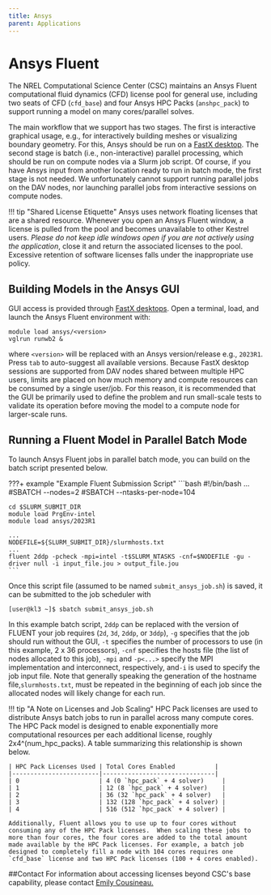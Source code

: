 ```yaml
---
title: Ansys
parent: Applications
---
```


# Ansys Fluent 

The NREL Computational Science Center (CSC) maintains an Ansys Fluent computational fluid dynamics (CFD) license pool for general use, including two seats of CFD (`cfd_base`) and four Ansys HPC Packs (`anshpc_pack`) to support running a model on many cores/parallel solves.

The main workflow that we support has two stages. The first is interactive graphical usage, e.g., for interactively building meshes or visualizing boundary geometry. For this, Ansys should be run on a [FastX desktop](https://kestrel-dav.hpc.nrel.gov/session/). The second stage is batch (i.e., non-interactive) parallel processing, which should be run on compute nodes via a Slurm job script. Of course, if you have Ansys input from another location ready to run in batch mode, the first stage is not needed. We unfortunately cannot support running parallel jobs on the DAV nodes, nor launching parallel jobs from interactive sessions on compute nodes.

!!! tip "Shared License Etiquette"
     Ansys uses network floating licenses that are a shared resource. Whenever you open an Ansys Fluent window, a license is pulled from the pool and becomes unavailable to other Kestrel users. *Please do not keep idle windows open if you are not actively using the application*, close it and return the associated licenses to the pool. Excessive retention of software licenses falls under the inappropriate use policy.

## Building Models in the Ansys GUI
GUI access is provided through [FastX desktops](https://kestrel-dav.hpc.nrel.gov/session/). Open a terminal, load, and launch the Ansys Fluent environment with:

```
module load ansys/<version>
vglrun runwb2 &
```

where `<version>` will be replaced with an Ansys version/release e.g., `2023R1`. Press `tab` to auto-suggest all available versions. Because FastX desktop sessions are supported from DAV nodes shared between multiple HPC users, limits are placed on how much memory and compute resources can be consumed by a single user/job. For this reason, it is recommended that the GUI be primarily used to define the problem and run small-scale tests to validate its operation before moving the model to a compute node for larger-scale runs.

## Running a Fluent Model in Parallel Batch Mode

To launch Ansys Fluent jobs in parallel batch mode, you can build on the batch script presented below.

???+ example "Example Fluent Submission Script"
    ```bash
    #!/bin/bash
    ...
    #SBATCH --nodes=2
    #SBATCH --ntasks-per-node=104

    cd $SLURM_SUBMIT_DIR
    module load PrgEnv-intel
    module load ansys/2023R1
    
    ...
    NODEFILE=${SLURM_SUBMIT_DIR}/slurmhosts.txt
    ...
    fluent 2ddp -pcheck -mpi=intel -t$SLURM_NTASKS -cnf=$NODEFILE -gu -driver null -i input_file.jou > output_file.jou
    ```

Once this script file (assumed to be named `submit_ansys_job.sh`) is saved, it can be submitted to the job scheduler with

```
[user@kl3 ~]$ sbatch submit_ansys_job.sh
```

In this example batch script, `2ddp` can be replaced with the version of FLUENT your job requires (`2d`, `3d`, `2ddp`, or `3ddp`), `-g` specifies that the job should run without the GUI, `-t` specifies the number of processors to use (in this example, 2 x 36 processors), `-cnf` specifies the hosts file (the list of nodes allocated to this job), `-mpi` and `-p<...>` specify the MPI implementation and interconnect, respectively, and`-i` is used to specify the job input file.  Note that generally speaking the generation of the hostname file,`slurmhosts.txt`, must be repeated in the beginning of each job since the allocated nodes will likely change for each run. 

!!! tip "A Note on Licenses and Job Scaling"
    HPC Pack licenses are used to distribute Ansys batch jobs to run in parallel across many compute cores. The HPC Pack model is designed to enable exponentially more computational resources per each additional license, roughly 2x4^(num_hpc_packs). A table summarizing this relationship is shown below.


    | HPC Pack Licenses Used | Total Cores Enabled           |
    |------------------------|-------------------------------|
    | 0                      | 4 (0 `hpc_pack` + 4 solver)     |
    | 1                      | 12 (8 `hpc_pack` + 4 solver)    |
    | 2                      | 36 (32 `hpc_pack` + 4 solver)   |
    | 3                      | 132 (128 `hpc_pack` + 4 solver) |
    | 4                      | 516 (512 `hpc_pack` + 4 solver) |

    Additionally, Fluent allows you to use up to four cores without consuming any of the HPC Pack licenses.  When scaling these jobs to more than four cores, the four cores are added to the total amount made available by the HPC Pack licenses. For example, a batch job designed to completely fill a node with 104 cores requires one `cfd_base` license and two HPC Pack licenses (100 + 4 cores enabled).



##Contact
For information about accessing licenses beyond CSC's base capability, please contact [Emily Cousineau.](mailto://Emily.Cousineau@nrel.gov)
